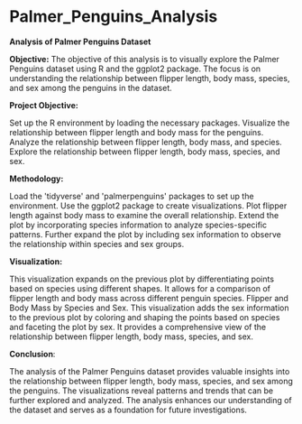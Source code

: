 # Palmer_Penguins_Analysis
**Analysis of Palmer Penguins Dataset**

**Objective:**
The objective of this analysis is to visually explore the Palmer Penguins dataset using R and the ggplot2 package. The focus is on understanding the relationship between flipper length, body mass, species, and sex among the penguins in the dataset.

**Project Objective:**

Set up the R environment by loading the necessary packages.
Visualize the relationship between flipper length and body mass for the penguins.
Analyze the relationship between flipper length, body mass, and species.
Explore the relationship between flipper length, body mass, species, and sex.

**Methodology:**

Load the 'tidyverse' and 'palmerpenguins' packages to set up the environment.
Use the ggplot2 package to create visualizations.
Plot flipper length against body mass to examine the overall relationship.
Extend the plot by incorporating species information to analyze species-specific patterns.
Further expand the plot by including sex information to observe the relationship within species and sex groups.

**Visualization:**

This visualization expands on the previous plot by differentiating points based on species using different shapes.
It allows for a comparison of flipper length and body mass across different penguin species.
Flipper and Body Mass by Species and Sex.
This visualization adds the sex information to the previous plot by coloring and shaping the points based on species and faceting the plot by sex.
It provides a comprehensive view of the relationship between flipper length, body mass, species, and sex.

**Conclusion**:

The analysis of the Palmer Penguins dataset provides valuable insights into the relationship between flipper length, body mass, species, and sex among the penguins. The visualizations reveal patterns and trends that can be further explored and analyzed. The analysis enhances our understanding of the dataset and serves as a foundation for future investigations.
